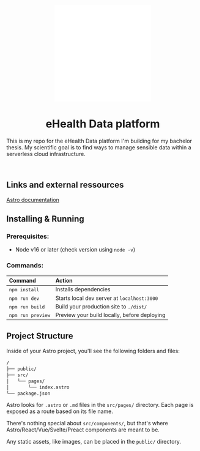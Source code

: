 <p align="center">
<img src="./public/elefant.png" style="width: 50%;">
</p>

<h1 align="center">eHealth Data platform</h1>

This is my repo for the eHealth Data platform I'm building for my bachelor thesis.
My scientific goal is to find ways to manage sensible data within a serverless cloud infrastructure.

&nbsp;

## Links and external ressources

[Astro documentation](https://github.com/withastro/astro)

## Installing & Running

### Prerequisites:

- Node v16 or later (check version using `node -v`)

### Commands:

| Command           | Action                                       |
| :---------------- | :------------------------------------------- |
| `npm install`     | Installs dependencies                        |
| `npm run dev`     | Starts local dev server at `localhost:3000`  |
| `npm run build`   | Build your production site to `./dist/`      |
| `npm run preview` | Preview your build locally, before deploying |

## Project Structure

Inside of your Astro project, you'll see the following folders and files:

```
/
├── public/
├── src/
│   └── pages/
│       └── index.astro
└── package.json
```

Astro looks for `.astro` or `.md` files in the `src/pages/` directory. Each page is exposed as a route based on its file name.

There's nothing special about `src/components/`, but that's where Astro/React/Vue/Svelte/Preact components are meant to be.

Any static assets, like images, can be placed in the `public/` directory.
